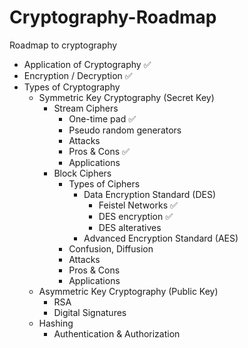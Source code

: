 # Cryptography-Roadmap
Roadmap to cryptography

- Application of Cryptography ✅
- Encryption / Decryption ✅
- Types of Cryptography
    - Symmetric Key Cryptography (Secret Key)
        - Stream Ciphers
            - One-time pad ✅
            - Pseudo random generators
            - Attacks
            - Pros & Cons ✅
            - Applications
        - Block Ciphers
            - Types of Ciphers
                - Data Encryption Standard (DES)
                   - Feistel Networks ✅
                    - DES encryption ✅
                    - DES alteratives
                - Advanced Encryption Standard (AES)
            - Confusion, Diffusion
            - Attacks
            - Pros & Cons
            - Applications
    - Asymmetric Key Cryptography (Public Key)
        - RSA
        - Digital Signatures
    - Hashing
        - Authentication & Authorization
